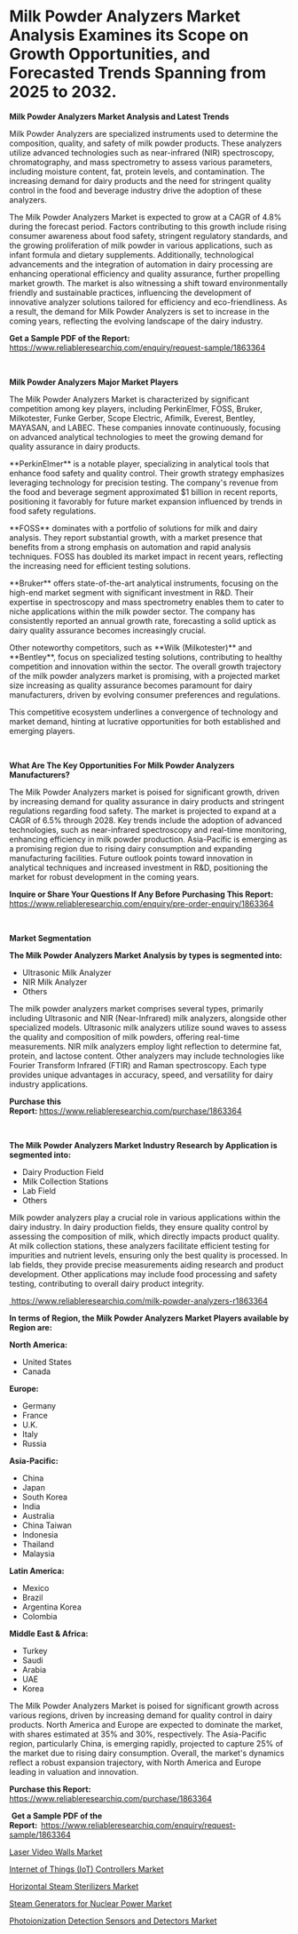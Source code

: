 <p><h1>Milk Powder Analyzers Market Analysis Examines its Scope on Growth Opportunities, and Forecasted Trends Spanning from 2025 to 2032.</h1></p><p><strong>Milk Powder Analyzers Market Analysis and Latest Trends</strong></p>
<p><p>Milk Powder Analyzers are specialized instruments used to determine the composition, quality, and safety of milk powder products. These analyzers utilize advanced technologies such as near-infrared (NIR) spectroscopy, chromatography, and mass spectrometry to assess various parameters, including moisture content, fat, protein levels, and contamination. The increasing demand for dairy products and the need for stringent quality control in the food and beverage industry drive the adoption of these analyzers.</p><p>The Milk Powder Analyzers Market is expected to grow at a CAGR of 4.8% during the forecast period. Factors contributing to this growth include rising consumer awareness about food safety, stringent regulatory standards, and the growing proliferation of milk powder in various applications, such as infant formula and dietary supplements. Additionally, technological advancements and the integration of automation in dairy processing are enhancing operational efficiency and quality assurance, further propelling market growth. The market is also witnessing a shift toward environmentally friendly and sustainable practices, influencing the development of innovative analyzer solutions tailored for efficiency and eco-friendliness. As a result, the demand for Milk Powder Analyzers is set to increase in the coming years, reflecting the evolving landscape of the dairy industry.</p></p>
<p><strong>Get a Sample PDF of the Report:&nbsp;</strong> <a href="https://www.reliableresearchiq.com/enquiry/request-sample/1863364?utm_campaign=1870&utm_medium=2&utm_source=Github&utm_content=ia&utm_term=12042025&utm_id=milk-powder-analyzers">https://www.reliableresearchiq.com/enquiry/request-sample/1863364</a></p>
<p>&nbsp;</p>
<p><strong>Milk Powder Analyzers Major Market Players</strong></p>
<p><p>The Milk Powder Analyzers Market is characterized by significant competition among key players, including PerkinElmer, FOSS, Bruker, Milkotester, Funke Gerber, Scope Electric, Afimilk, Everest, Bentley, MAYASAN, and LABEC. These companies innovate continuously, focusing on advanced analytical technologies to meet the growing demand for quality assurance in dairy products.</p><p>**PerkinElmer** is a notable player, specializing in analytical tools that enhance food safety and quality control. Their growth strategy emphasizes leveraging technology for precision testing. The company's revenue from the food and beverage segment approximated $1 billion in recent reports, positioning it favorably for future market expansion influenced by trends in food safety regulations.</p><p>**FOSS** dominates with a portfolio of solutions for milk and dairy analysis. They report substantial growth, with a market presence that benefits from a strong emphasis on automation and rapid analysis techniques. FOSS has doubled its market impact in recent years, reflecting the increasing need for efficient testing solutions.</p><p>**Bruker** offers state-of-the-art analytical instruments, focusing on the high-end market segment with significant investment in R&D. Their expertise in spectroscopy and mass spectrometry enables them to cater to niche applications within the milk powder sector. The company has consistently reported an annual growth rate, forecasting a solid uptick as dairy quality assurance becomes increasingly crucial.</p><p>Other noteworthy competitors, such as **Wilk (Milkotester)** and **Bentley**, focus on specialized testing solutions, contributing to healthy competition and innovation within the sector. The overall growth trajectory of the milk powder analyzers market is promising, with a projected market size increasing as quality assurance becomes paramount for dairy manufacturers, driven by evolving consumer preferences and regulations. </p><p>This competitive ecosystem underlines a convergence of technology and market demand, hinting at lucrative opportunities for both established and emerging players.</p></p>
<p>&nbsp;</p>
<p><strong>What Are The Key Opportunities For Milk Powder Analyzers Manufacturers?</strong></p>
<p><p>The Milk Powder Analyzers market is poised for significant growth, driven by increasing demand for quality assurance in dairy products and stringent regulations regarding food safety. The market is projected to expand at a CAGR of 6.5% through 2028. Key trends include the adoption of advanced technologies, such as near-infrared spectroscopy and real-time monitoring, enhancing efficiency in milk powder production. Asia-Pacific is emerging as a promising region due to rising dairy consumption and expanding manufacturing facilities. Future outlook points toward innovation in analytical techniques and increased investment in R&D, positioning the market for robust development in the coming years.</p></p>
<p><strong>Inquire or Share Your Questions If Any Before Purchasing This Report:</strong> <a href="https://www.reliableresearchiq.com/enquiry/pre-order-enquiry/1863364?utm_campaign=1870&utm_medium=2&utm_source=Github&utm_content=ia&utm_term=12042025&utm_id=milk-powder-analyzers">https://www.reliableresearchiq.com/enquiry/pre-order-enquiry/1863364</a></p>
<p>&nbsp;</p>
<p><strong>Market Segmentation</strong></p>
<p><strong>The Milk Powder Analyzers Market Analysis by types is segmented into:</strong></p>
<p><ul><li>Ultrasonic Milk Analyzer</li><li>NIR Milk Analyzer</li><li>Others</li></ul></p>
<p><p>The milk powder analyzers market comprises several types, primarily including Ultrasonic and NIR (Near-Infrared) milk analyzers, alongside other specialized models. Ultrasonic milk analyzers utilize sound waves to assess the quality and composition of milk powders, offering real-time measurements. NIR milk analyzers employ light reflection to determine fat, protein, and lactose content. Other analyzers may include technologies like Fourier Transform Infrared (FTIR) and Raman spectroscopy. Each type provides unique advantages in accuracy, speed, and versatility for dairy industry applications.</p></p>
<p><strong>Purchase this Report:&nbsp;</strong><a href="https://www.reliableresearchiq.com/purchase/1863364?utm_campaign=1870&utm_medium=2&utm_source=Github&utm_content=ia&utm_term=12042025&utm_id=milk-powder-analyzers">https://www.reliableresearchiq.com/purchase/1863364</a></p>
<p>&nbsp;</p>
<p><strong>The Milk Powder Analyzers Market Industry Research by Application is segmented into:</strong></p>
<p><ul><li>Dairy Production Field</li><li>Milk Collection Stations</li><li>Lab Field</li><li>Others</li></ul></p>
<p><p>Milk powder analyzers play a crucial role in various applications within the dairy industry. In dairy production fields, they ensure quality control by assessing the composition of milk, which directly impacts product quality. At milk collection stations, these analyzers facilitate efficient testing for impurities and nutrient levels, ensuring only the best quality is processed. In lab fields, they provide precise measurements aiding research and product development. Other applications may include food processing and safety testing, contributing to overall dairy product integrity.</p></p>
<p><a href="https://www.reliableresearchiq.com/milk-powder-analyzers-r1863364?utm_campaign=1870&utm_medium=2&utm_source=Github&utm_content=ia&utm_term=12042025&utm_id=milk-powder-analyzers">&nbsp;https://www.reliableresearchiq.com/milk-powder-analyzers-r1863364</a></p>
<p><strong>In terms of Region, the Milk Powder Analyzers Market Players available by Region are:</strong></p>
<p>
    <p> <strong> North America: </strong>
        <ul>
            <li>United States</li>
            <li>Canada</li>
        </ul>
        </p> 
    <p> <strong> Europe: </strong>
        <ul>
            <li>Germany</li>
            <li>France</li>
            <li>U.K.</li>
            <li>Italy</li>
            <li>Russia</li>
        </ul>
        </p> 
    <p> <strong> Asia-Pacific: </strong>
        <ul>
            <li>China</li>
            <li>Japan</li>
            <li>South Korea</li>
            <li>India</li>
            <li>Australia</li>
            <li>China Taiwan</li>
            <li>Indonesia</li>
            <li>Thailand</li>
            <li>Malaysia</li>
        </ul>
        </p> 
    <p> <strong> Latin America: </strong>
        <ul>
            <li>Mexico</li>
            <li>Brazil</li>
            <li>Argentina Korea</li>
            <li>Colombia</li>
        </ul>
        </p> 
    <p> <strong> Middle East & Africa: </strong>
        <ul>
            <li>Turkey</li>
            <li>Saudi</li>
            <li>Arabia</li>
            <li>UAE</li>
            <li>Korea</li>
        </ul>
    </p>
    </p>
<p><p>The Milk Powder Analyzers Market is poised for significant growth across various regions, driven by increasing demand for quality control in dairy products. North America and Europe are expected to dominate the market, with shares estimated at 35% and 30%, respectively. The Asia-Pacific region, particularly China, is emerging rapidly, projected to capture 25% of the market due to rising dairy consumption. Overall, the market's dynamics reflect a robust expansion trajectory, with North America and Europe leading in valuation and innovation.</p></p>
<p><strong>Purchase this Report: </strong><a href="https://www.reliableresearchiq.com/purchase/1863364?utm_campaign=1870&utm_medium=2&utm_source=Github&utm_content=ia&utm_term=12042025&utm_id=milk-powder-analyzers">https://www.reliableresearchiq.com/purchase/1863364</a></p>
<p>&nbsp;<strong>Get a Sample PDF of the Report:&nbsp;&nbsp;</strong><a href="https://www.reliableresearchiq.com/enquiry/request-sample/1863364?utm_campaign=1870&utm_medium=2&utm_source=Github&utm_content=ia&utm_term=12042025&utm_id=milk-powder-analyzers">https://www.reliableresearchiq.com/enquiry/request-sample/1863364</a></p>
<p><strong></strong></p>
<p><p><a href="https://github.com/saguegrody74/Market-Research-Report-List-1/blob/main/laser-video-walls-market.md?utm_campaign=1870&utm_medium=2&utm_source=Github&utm_content=ia&utm_term=12042025&utm_id=milk-powder-analyzers">Laser Video Walls Market</a></p><p><a href="https://github.com/yuukoleuda/Market-Research-Report-List-1/blob/main/internet-of-things-iot-controllers-market.md?utm_campaign=1870&utm_medium=2&utm_source=Github&utm_content=ia&utm_term=12042025&utm_id=milk-powder-analyzers">Internet of Things (IoT) Controllers Market</a></p><p><a href="https://github.com/marteyfito9/Market-Research-Report-List-1/blob/main/horizontal-steam-sterilizers-market.md?utm_campaign=1870&utm_medium=2&utm_source=Github&utm_content=ia&utm_term=12042025&utm_id=milk-powder-analyzers">Horizontal Steam Sterilizers Market</a></p><p><a href="https://github.com/denighoylen1/Market-Research-Report-List-1/blob/main/steam-generators-for-nuclear-power-market.md?utm_campaign=1870&utm_medium=2&utm_source=Github&utm_content=ia&utm_term=12042025&utm_id=milk-powder-analyzers">Steam Generators for Nuclear Power Market</a></p><p><a href="https://github.com/tornapruttuz/Market-Research-Report-List-1/blob/main/photoionization-detection-sensors-and-detectors-market.md?utm_campaign=1870&utm_medium=2&utm_source=Github&utm_content=ia&utm_term=12042025&utm_id=milk-powder-analyzers">Photoionization Detection Sensors and Detectors Market</a></p></p>